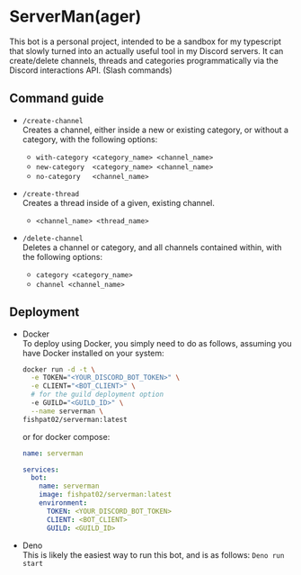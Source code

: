 # ServerMan(ager)

This bot is a personal project, intended to be a sandbox for my typescript that
slowly turned into an actually useful tool in my Discord servers. It can
create/delete channels, threads and categories programmatically via the Discord
interactions API. (Slash commands)

## Command guide

- `/create-channel`\
  Creates a channel, either inside a new or existing category, or without a
  category, with the following options:
  - `with-category <category_name> <channel_name>`
  - `new-category  <category_name> <channel_name>`
  - `no-category   <channel_name>`

- `/create-thread`\
  Creates a thread inside of a given, existing channel.
  - `<channel_name> <thread_name>`

- `/delete-channel`\
  Deletes a channel or category, and all channels contained within, with the
  following options:
  - `category <category_name>`
  - `channel <channel_name>`

## Deployment

- Docker\
  To deploy using Docker, you simply need to do as follows, assuming you have
  Docker installed on your system:

  ```bash
  docker run -d -t \
    -e TOKEN="<YOUR_DISCORD_BOT_TOKEN>" \
    -e CLIENT="<BOT_CLIENT>" \
    # for the guild deployment option
    -e GUILD="<GUILD_ID>" \
    --name serverman \
  fishpat02/serverman:latest
  ```

  or for docker compose:

  ```yaml
  name: serverman

  services:
    bot:
      name: serverman
      image: fishpat02/serverman:latest
      environment:
        TOKEN: <YOUR_DISCORD_BOT_TOKEN>
        CLIENT: <BOT_CLIENT>
        GUILD: <GUILD_ID>
  ```

- Deno\
  This is likely the easiest way to run this bot, and is as follows:
  `Deno run start`
